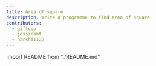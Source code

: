 ```yaml
---
title: Area of square
description: Write a programme to find area of square
contributors:
  - giftcup
  - jessicant
  - harshi1122
---
```


import README from "./README.md"

<README />
